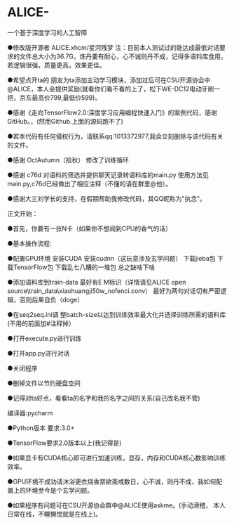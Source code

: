 # ALICE-
一个基于深度学习的人工智障

●修改版开源者 ALICE.xhcm/星河残梦
注：目前本人测试过的能达成最低对话要求的文件总大小为36.7G，炼丹要有耐心，心不诚则丹不成，记得多语料库食用，若逻辑很强，质量更高，效果更佳。

●希望点开ta的 朋友为ta添加主动学习模块，添加过后可在CSU开源协会中@ALICE，本人会提供奖励(就看你们看不看的上了，松下WE-DC12电动牙刷一把，京东最高价799,最低价599)。

●感谢《走向TensorFlow2.0:深度学习应用编程快速入门》的案例代码，感谢GitHub。，(然而Github.上面的源码跑不了)

●若本代码有任何侵权行为，请联系qq:1013372977,我会立刻删除与该代码有关的文件。

●感谢 OctAutumn（拾秋） 修改了训练循环

●感谢 c76d 对语料的筛选并提供聊天记录转语料库的main.py
使用方法见main.py,c76d已经做出了相应注释（不懂的请在群里@他）。

●感谢大三刘学长的支持，在假期帮助我修改代码，其QQ昵称为"执念"。

正文开始：

●首先，你要有一张N卡（如果你不想闻到CPU的香气的话）

●基本操作流程:

●配置GPU环境
安装CUDA
安装cudnn（这玩意涉及玄学问题）
下载jieba包
下载TensorFlow包
下载乱七八糟的一堆包
总之缺啥下啥

●添加语料库到train-data
最好有E M标识（详情请见ALICE open source\train_data\xiaohuangji50w_nofenci.conv）
最好为两句对话切有严密逻辑，否则后果自负（doge）

●在seq2seq.ini调 整batch-size以达到训练效率最大化并选择训练所需的语料库(不用的前面加#注释掉）

●打开execute.py进行训练

●打开app.py进行对话

●关闭程序

●删掉文件以节约硬盘空间

●记得对ta好点，看看ta的名字和我的名字之间的关系(自己改名我不管)

编译器:pycharm

●Python版本 要求:3.0+

●TensorFlow要求2.0版本以上(我记得是)

●如果显卡有CUDA核心即可进行加速训练，显存，内存和CUDA核心数影响训练效率。

●GPU环境不成功请沐浴更衣烧香禁欲斋戒数日，心不诚，则丹不成，我如何配置上的环境至今是个玄学问题。

●如果程序有问题可在CSU开源协会群中@ALICE使用askme。(手动滑稽， 本人日常在线，不睡懒觉就是在线上)。


